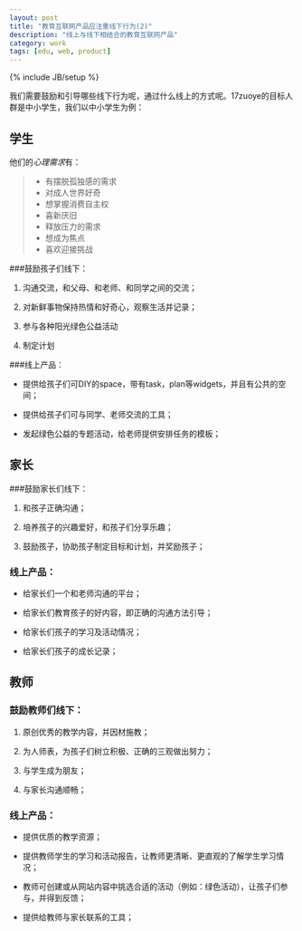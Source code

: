 ```yaml
---
layout: post
title: "教育互联网产品应注重线下行为(2)"
description: "线上与线下相结合的教育互联网产品"
category: work
tags: [edu, web, product]
---
```

{% include JB/setup %}

我们需要鼓励和引导哪些线下行为呢，通过什么线上的方式呢。17zuoye的目标人群是中小学生，我们以中小学生为例：
 
## 学生
 
他们的*心理需求*有：

>- 有摆脱孤独感的需求  
>- 对成人世界好奇  
>- 想掌握消费自主权  
>- 喜新厌旧  
>- 释放压力的需求  
>- 想成为焦点  
>- 喜欢迎接挑战  

###鼓励孩子们线下：

1. 沟通交流，和父母、和老师、和同学之间的交流；  

2. 对新鲜事物保持热情和好奇心，观察生活并记录；  

3. 参与各种阳光绿色公益活动  

4. 制定计划  

###线上产品：
<ul>
<li><p>提供给孩子们可DIY的space，带有task，plan等widgets，并且有公共的空间；</p></li>  
<li><p>提供给孩子们可与同学、老师交流的工具；</p></li>  
<li><p>发起绿色公益的专题活动，给老师提供安排任务的模板；</p></li> 
</ul>

## 家长

###鼓励家长们线下：

1. 和孩子正确沟通；  

2. 培养孩子的兴趣爱好，和孩子们分享乐趣；  

3. 鼓励孩子，协助孩子制定目标和计划，并奖励孩子；  

### 线上产品：
<ul>
<li><p>给家长们一个和老师沟通的平台；</p></li>
<li><p>给家长们教育孩子的好内容，即正确的沟通方法引导；</p></li>  
<li><p>给家长们孩子的学习及活动情况；</p></li> 
<li><p>给家长们孩子的成长记录；</p></li></ul>
 
## 教师
### 鼓励教师们线下：

1.	原创优秀的教学内容，并因材施教；  

2.	为人师表，为孩子们树立积极、正确的三观做出努力； 

3.	与学生成为朋友；  

4.	与家长沟通顺畅；

### 线上产品：
<ul><li><p>提供优质的教学资源；</p></li>
<li><p>提供教师学生的学习和活动报告，让教师更清晰、更直观的了解学生学习情况；</p></li>  
<li><p>教师可创建或从网站内容中挑选合适的活动（例如：绿色活动），让孩子们参与，并得到反馈；</p></li>
<li><p>提供给教师与家长联系的工具；</p></li></ul>

